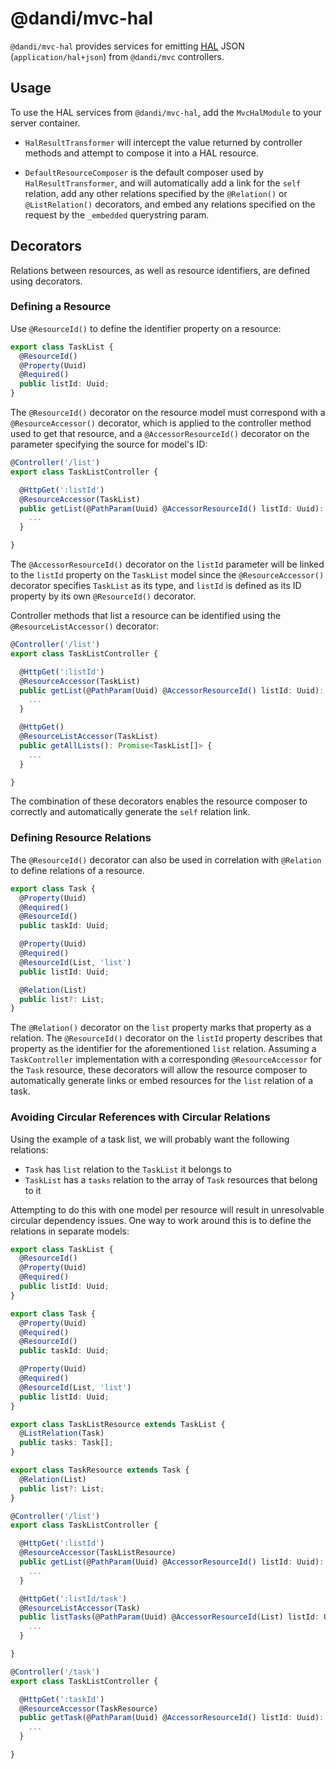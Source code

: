 # @dandi/mvc-hal

`@dandi/mvc-hal` provides services for emitting
[HAL](http://stateless.co/hal_specification.html) JSON
(`application/hal+json`) from `@dandi/mvc` controllers.

## Usage

To use the HAL services from `@dandi/mvc-hal`, add the `MvcHalModule` to
your server container.

- `HalResultTransformer` will intercept the value returned by controller
  methods and attempt to compose it into a HAL resource.

- `DefaultResourceComposer` is the default composer used by
  `HalResultTransformer`, and will automatically add a link for the `self`
  relation, add any other relations specified by the `@Relation()` or
  `@ListRelation()` decorators, and embed any relations specified on the
  request by the `_embedded` querystring param.

## Decorators

Relations between resources, as well as resource identifiers, are
defined using decorators.

### Defining a Resource

Use `@ResourceId()` to define the identifier property on a resource:

```typescript
export class TaskList {
  @ResourceId()
  @Property(Uuid)
  @Required()
  public listId: Uuid;
}
```

The `@ResourceId()` decorator on the resource model must correspond with
a `@ResourceAccessor()` decorator, which is applied to the controller
method used to get that resource, and a `@AccessorResourceId()`
decorator on the parameter specifying the source for model's ID:

```typescript
@Controller('/list')
export class TaskListController {

  @HttpGet(':listId')
  @ResourceAccessor(TaskList)
  public getList(@PathParam(Uuid) @AccessorResourceId() listId: Uuid): Promise<TaskList> {
    ...
  }

}
```

The `@AccessorResourceId()` decorator on the `listId` parameter will be linked
to the `listId` property on the `TaskList` model since the
`@ResourceAccessor()` decorator specifies `TaskList` as its type, and
`listId` is defined as its ID property by its own `@ResourceId()`
decorator.

Controller methods that list a resource can be identified using the
`@ResourceListAccessor()` decorator:

```typescript
@Controller('/list')
export class TaskListController {

  @HttpGet(':listId')
  @ResourceAccessor(TaskList)
  public getList(@PathParam(Uuid) @AccessorResourceId() listId: Uuid): Promise<TaskList> {
    ...
  }

  @HttpGet()
  @ResourceListAccessor(TaskList)
  public getAllLists(): Promise<TaskList[]> {
    ...
  }

}
```

The combination of these decorators enables the resource composer to
correctly and automatically generate the `self` relation link.

### Defining Resource Relations

The `@ResourceId()` decorator can also be used in correlation with
`@Relation` to define relations of a resource.

```typescript
export class Task {
  @Property(Uuid)
  @Required()
  @ResourceId()
  public taskId: Uuid;

  @Property(Uuid)
  @Required()
  @ResourceId(List, 'list')
  public listId: Uuid;

  @Relation(List)
  public list?: List;
}
```

The `@Relation()` decorator on the `list` property marks that property
as a relation. The `@ResourceId()` decorator on the `listId` property
describes that property as the identifier for the aforementioned `list`
relation. Assuming a `TaskController` implementation with a
corresponding `@ResourceAccessor` for the `Task` resource, these
decorators will allow the resource composer to automatically generate
links or embed resources for the `list` relation of a task.

### Avoiding Circular References with Circular Relations

Using the example of a task list, we will probably want the following
relations:

- `Task` has `list` relation to the `TaskList` it belongs to
- `TaskList` has a `tasks` relation to the array of `Task` resources
  that belong to it

Attempting to do this with one model per resource will result in
unresolvable circular dependency issues. One way to work around this is
to define the relations in separate models:

```typescript
export class TaskList {
  @ResourceId()
  @Property(Uuid)
  @Required()
  public listId: Uuid;
}

export class Task {
  @Property(Uuid)
  @Required()
  @ResourceId()
  public taskId: Uuid;

  @Property(Uuid)
  @Required()
  @ResourceId(List, 'list')
  public listId: Uuid;
}

export class TaskListResource extends TaskList {
  @ListRelation(Task)
  public tasks: Task[];
}

export class TaskResource extends Task {
  @Relation(List)
  public list?: List;
}

@Controller('/list')
export class TaskListController {

  @HttpGet(':listId')
  @ResourceAccessor(TaskListResource)
  public getList(@PathParam(Uuid) @AccessorResourceId() listId: Uuid): Promise<TaskList> {
    ...
  }

  @HttpGet(':listId/task')
  @ResourceListAccessor(Task)
  public listTasks(@PathParam(Uuid) @AccessorResourceId(List) listId: Uuid): Promise<Task[]> {
    ...
  }

}

@Controller('/task')
export class TaskListController {

  @HttpGet(':taskId')
  @ResourceAccessor(TaskResource)
  public getTask(@PathParam(Uuid) @AccessorResourceId() listId: Uuid): Promise<Task> {
    ...
  }

}
```
